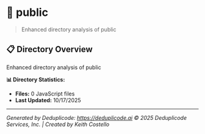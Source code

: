 # 📁 public

> Enhanced directory analysis of public

## 📋 Directory Overview

Enhanced directory analysis of public

**📊 Directory Statistics:**
- **Files:** 0 JavaScript files
- **Last Updated:** 10/17/2025

---

*Generated by Deduplicode: https://deduplicode.ai*
*© 2025 Deduplicode Services, Inc. | Created by Keith Costello*
